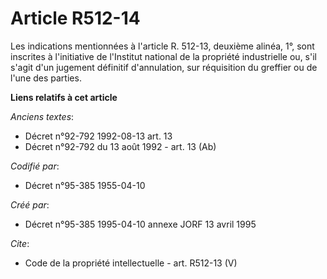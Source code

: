 # Article R512-14

Les indications mentionnées à l'article R. 512-13, deuxième alinéa, 1°, sont inscrites à l'initiative de l'Institut national
de la propriété industrielle ou, s'il s'agit d'un jugement définitif d'annulation, sur réquisition du greffier ou de l'une
des parties.

**Liens relatifs à cet article**

_Anciens textes_:

  - Décret n°92-792 1992-08-13 art. 13
  - Décret n°92-792 du 13 août 1992 - art. 13 (Ab)

_Codifié par_:

  - Décret n°95-385 1955-04-10

_Créé par_:

  - Décret n°95-385 1995-04-10 annexe JORF 13 avril 1995

_Cite_:

  - Code de la propriété intellectuelle - art. R512-13 (V)
